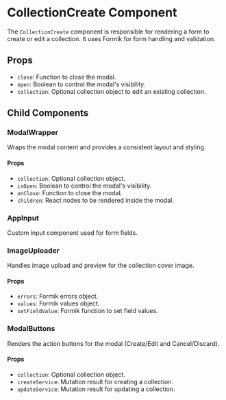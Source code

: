 # CollectionCreate Component

The `CollectionCreate` component is responsible for rendering a form to create or edit a collection. It uses Formik for form handling and validation.

## Props

- `close`: Function to close the modal.
- `open`: Boolean to control the modal's visibility.
- `collection`: Optional collection object to edit an existing collection.

## Child Components

### ModalWrapper

Wraps the modal content and provides a consistent layout and styling.

#### Props

- `collection`: Optional collection object.
- `isOpen`: Boolean to control the modal's visibility.
- `onClose`: Function to close the modal.
- `children`: React nodes to be rendered inside the modal.

### AppInput

Custom input component used for form fields.

### ImageUploader

Handles image upload and preview for the collection cover image.

#### Props

- `errors`: Formik errors object.
- `values`: Formik values object.
- `setFieldValue`: Formik function to set field values.

### ModalButtons

Renders the action buttons for the modal (Create/Edit and Cancel/Discard).

#### Props

- `collection`: Optional collection object.
- `createService`: Mutation result for creating a collection.
- `updateService`: Mutation result for updating a collection.
